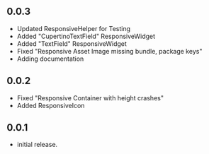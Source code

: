 ## 0.0.3

* Updated ResponsiveHelper for Testing
* Added "CupertinoTextField" ResponsiveWidget
* Added "TextField" ResponsiveWidget
* Fixed "Responsive Asset Image missing bundle, package keys"
* Adding documentation

## 0.0.2

* Fixed "Responsive Container with height crashes"
* Added ResponsiveIcon

## 0.0.1

* initial release.
